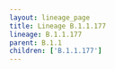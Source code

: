 ```yaml
---
layout: lineage_page
title: Lineage B.1.1.177
lineage: B.1.1.177
parent: B.1.1
children: ['B.1.1.177']
---
```

